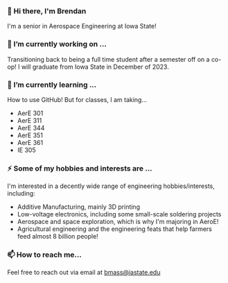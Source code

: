 ### 👋 Hi there, I'm Brendan
I'm a senior in Aerospace Engineering at Iowa State!

### 🔭 I’m currently working on ...
Transitioning back to being a full time student after a semester off on a co-op!
I will graduate from Iowa State in December of 2023.

### 🌱 I’m currently learning ...
How to use GitHub!
But for classes, I am taking...
- AerE 301
- AerE 311
- AerE 344
- AerE 351
- AerE 361
- IE 305

### ⚡ Some of my hobbies and interests are ...
I'm interested in a decently wide range of engineering hobbies/interests, including:
- Additive Manufacturing, mainly 3D printing
- Low-voltage electronics, including some small-scale soldering projects
- Aerospace and space exploration, which is why I'm majoring in AeroE!
- Agricultural engineering and the engineering feats that help farmers feed almost 8 billion people!

### 📫 How to reach me...
Feel free to reach out via email at bmass@iastate.edu
<!--
**bamass771/bamass771** is a ✨ _special_ ✨ repository because its `README.md` (this file) appears on your GitHub profile.

Here are some ideas to get you started:

- 👯 I’m looking to collaborate on ...
- 🤔 I’m looking for help with ...
- 💬 Ask me about ...

- ⚡ Fun fact: ...
-->
